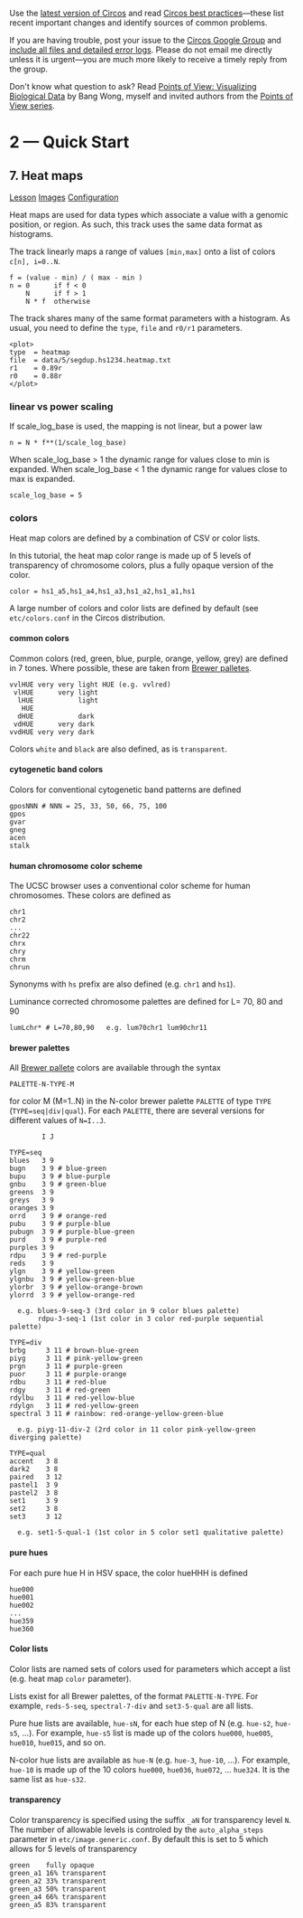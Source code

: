 Use the [latest version of Circos](/software/download/circos/) and read
[Circos best
practices](/documentation/tutorials/reference/best_practices/)—these list
recent important changes and identify sources of common problems.

If you are having trouble, post your issue to the [Circos Google
Group](https://groups.google.com/group/circos-data-visualization) and [include
all files and detailed error logs](/support/support/). Please do not email me
directly unless it is urgent—you are much more likely to receive a timely
reply from the group.

Don't know what question to ask? Read [Points of View: Visualizing Biological
Data](https://www.nature.com/nmeth/journal/v9/n12/full/nmeth.2258.html) by
Bang Wong, myself and invited authors from the [Points of View
series](https://mk.bcgsc.ca/pointsofview).

# 2 — Quick Start

## 7\. Heat maps

[Lesson](/documentation/tutorials/quick_start/heatmaps_and_colors/lesson)
[Images](/documentation/tutorials/quick_start/heatmaps_and_colors/images)
[Configuration](/documentation/tutorials/quick_start/heatmaps_and_colors/configuration)

Heat maps are used for data types which associate a value with a genomic
position, or region. As such, this track uses the same data format as
histograms.

The track linearly maps a range of values `[min,max]` onto a list of colors
`c[n], i=0..N`.

    
    
    f = (value - min) / ( max - min )
    n = 0      if f < 0 
        N      if f > 1 
        N * f  otherwise
    

The track shares many of the same format parameters with a histogram. As
usual, you need to define the `type`, `file` and `r0/r1` parameters.

    
    
    <plot>
    type  = heatmap
    file  = data/5/segdup.hs1234.heatmap.txt
    r1    = 0.89r
    r0    = 0.88r
    </plot>
    

### linear vs power scaling

If scale_log_base is used, the mapping is not linear, but a power law

    
    
    n = N * f**(1/scale_log_base)
    

When scale_log_base > 1 the dynamic range for values close to min is expanded.
When scale_log_base < 1 the dynamic range for values close to max is expanded.

    
    
    scale_log_base = 5
    

### colors

Heat map colors are defined by a combination of CSV or color lists.

In this tutorial, the heat map color range is made up of 5 levels of
transparency of chromosome colors, plus a fully opaque version of the color.

    
    
    color = hs1_a5,hs1_a4,hs1_a3,hs1_a2,hs1_a1,hs1
    

A large number of colors and color lists are defined by default (see
`etc/colors.conf` in the Circos distribution.

#### common colors

Common colors (red, green, blue, purple, orange, yellow, grey) are defined in
7 tones. Where possible, these are taken from [Brewer
palletes](https://www.colorbrewer.org).

    
    
    vvlHUE very very light HUE (e.g. vvlred)
     vlHUE      very light     
      lHUE           light
       HUE
      dHUE           dark
     vdHUE      very dark
    vvdHUE very very dark
    

Colors `white` and `black` are also defined, as is `transparent`.

#### cytogenetic band colors

Colors for conventional cytogenetic band patterns are defined

    
    
    gposNNN # NNN = 25, 33, 50, 66, 75, 100
    gpos
    gvar
    gneg
    acen
    stalk
    

#### human chromosome color scheme

The UCSC browser uses a conventional color scheme for human chromosomes. These
colors are defined as

    
    
    chr1
    chr2
    ...
    chr22
    chrx
    chry
    chrm
    chrun
    

Synonyms with `hs` prefix are also defined (e.g. `chr1` and `hs1`).

Luminance corrected chromosome palettes are defined for L= 70, 80 and 90

    
    
    lumLchr* # L=70,80,90   e.g. lum70chr1 lum90chr11
    

#### brewer palettes

All [Brewer pallete](https://www.colorbrewer.org) colors are available through
the syntax

    
    
    PALETTE-N-TYPE-M
    

for color M (M=1..N) in the N-color brewer palette `PALETTE` of type `TYPE`
(`TYPE=seq|div|qual`). For each `PALETTE`, there are several versions for
different values of `N=I..J`.

    
    
            I J
    
    TYPE=seq
    blues   3 9 
    bugn    3 9 # blue-green
    bupu    3 9 # blue-purple
    gnbu    3 9 # green-blue
    greens  3 9 
    greys   3 9
    oranges 3 9
    orrd    3 9 # orange-red
    pubu    3 9 # purple-blue
    pubugn  3 9 # purple-blue-green
    purd    3 9 # purple-red
    purples 3 9
    rdpu    3 9 # red-purple
    reds    3 9 
    ylgn    3 9 # yellow-green
    ylgnbu  3 9 # yellow-green-blue
    ylorbr  3 9 # yellow-orange-brown
    ylorrd  3 9 # yellow-orange-red
    
      e.g. blues-9-seq-3 (3rd color in 9 color blues palette)
           rdpu-3-seq-1 (1st color in 3 color red-purple sequential palette)
    
    TYPE=div
    brbg     3 11 # brown-blue-green
    piyg     3 11 # pink-yellow-green
    prgn     3 11 # purple-green
    puor     3 11 # purple-orange
    rdbu     3 11 # red-blue
    rdgy     3 11 # red-green
    rdylbu   3 11 # red-yellow-blue
    rdylgn   3 11 # red-yellow-green
    spectral 3 11 # rainbow: red-orange-yellow-green-blue
    
      e.g. piyg-11-div-2 (2rd color in 11 color pink-yellow-green diverging palette)
    
    TYPE=qual
    accent   3 8
    dark2    3 8
    paired   3 12
    pastel1  3 9
    pastel2  3 8
    set1     3 9
    set2     3 8
    set3     3 12
    
      e.g. set1-5-qual-1 (1st color in 5 color set1 qualitative palette)
    

#### pure hues

For each pure hue H in HSV space, the color hueHHH is defined

    
    
    hue000
    hue001
    hue002
    ...
    hue359
    hue360
    

#### Color lists

Color lists are named sets of colors used for parameters which accept a list
(e.g. heat map `color` parameter).

Lists exist for all Brewer palettes, of the format `PALETTE-N-TYPE`. For
example, `reds-5-seq`, `spectral-7-div` and `set3-5-qual` are all lists.

Pure hue lists are available, `hue-sN`, for each hue step of N (e.g. `hue-s2`,
`hue-s5`, ...). For example, `hue-s5` list is made up of the colors `hue000`,
`hue005`, `hue010`, `hue015`, and so on.

N-color hue lists are available as `hue-N` (e.g. `hue-3`, `hue-10`, ...). For
example, `hue-10` is made up of the 10 colors `hue000`, `hue036`, `hue072`,
... `hue324`. It is the same list as `hue-s32`.

#### transparency

Color transparency is specified using the suffix `_aN` for transparency level
`N`. The number of allowable levels is controled by the `auto_alpha_steps`
parameter in `etc/image.generic.conf`. By default this is set to 5 which
allows for 5 levels of transparency

    
    
    green    fully opaque
    green_a1 16% transparent
    green_a2 33% transparent
    green_a3 50% transparent
    green_a4 66% transparent
    green_a5 83% transparent
    

